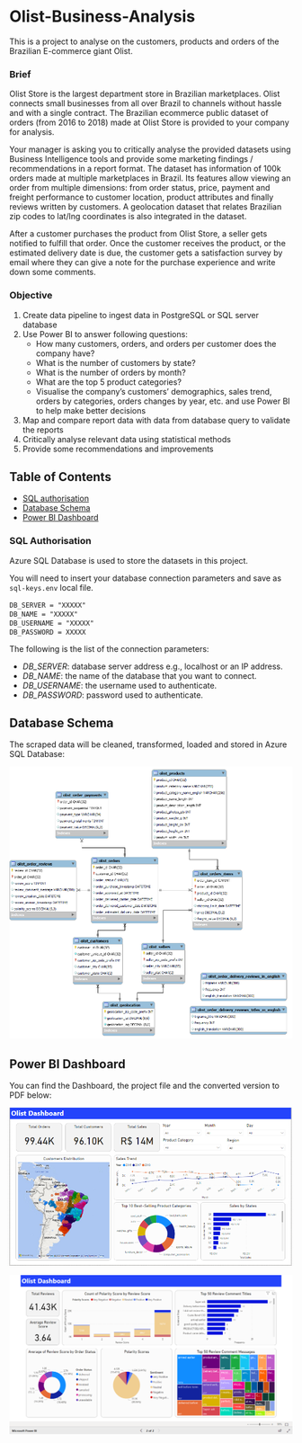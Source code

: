 # Olist-Business-Analysis
This is a project to analyse on the customers, products and orders of the Brazilian E-commerce giant Olist.

### Brief
Olist Store is the largest department store in Brazilian marketplaces. Olist connects small businesses from all over Brazil to channels without hassle and with a single contract. The Brazilian ecommerce public dataset of orders (from 2016 to 2018) made at Olist Store is provided to your company for analysis.

Your manager is asking you to critically analyse the provided datasets using Business Intelligence tools and provide some marketing findings / recommendations in a report format. The dataset has information of 100k orders made at multiple marketplaces in Brazil. Its features allow viewing an order from multiple dimensions: from order status, price, payment and freight performance to customer location, product attributes and finally reviews written by customers. A geolocation dataset that relates Brazilian zip codes to lat/lng coordinates is also integrated in the dataset.

After a customer purchases the product from Olist Store, a seller gets notified to fulfill that order. Once the customer receives the product, or the estimated delivery date is due, the customer gets a satisfaction survey by email where they can give a note for the purchase experience and write down some comments.

### Objective
1. Create data pipeline to ingest data in PostgreSQL or SQL server database
2. Use Power BI to answer following questions:
    - How many customers, orders, and orders per customer does the company have?
    - What is the number of customers by state?
    - What is the number of orders by month?
    - What are the top 5 product categories?
    - Visualise the company’s customers’ demographics, sales trend, orders by categories, orders changes by year, etc. and use Power BI to help make better decisions
3. Map and compare report data with data from database query to validate the reports
4. Critically analyse relevant data using statistical methods
5. Provide some recommendations and improvements

## Table of Contents

- [SQL authorisation](#sql-authorisation)
- [Database Schema](#database-schema)
- [Power BI Dashboard](#power-bi-dashboard)


### SQL Authorisation
Azure SQL Database is used to store the datasets in this project.

You will need to insert your database connection parameters and save as `sql-keys.env` local file.

```
DB_SERVER = "XXXXX"
DB_NAME = "XXXXX" 
DB_USERNAME = "XXXXX"
DB_PASSWORD = XXXXX
```
The following is the list of the connection parameters:
- *DB_SERVER*: database server address e.g., localhost or an IP address.
- *DB_NAME*: the name of the database that you want to connect.
- *DB_USERNAME*: the username used to authenticate.
- *DB_PASSWORD*: password used to authenticate.

## Database Schema
The scraped data will be cleaned, transformed, loaded and stored in Azure SQL Database:

![image](https://github.com/NoahPlage/Olist-Business-Analysis/blob/main/img/database-schema.png)

## Power BI Dashboard
You can find the Dashboard, the project file and the converted version to PDF below:

![image](https://github.com/lucnguyen104/olist_brazil_e_commerce/blob/main/olist%201.png)

![image](https://github.com/NoahPlage/Olist-Business-Analysis/blob/main/img/powerbi-p2.png)

